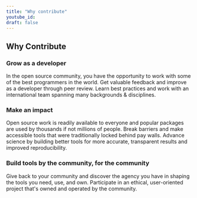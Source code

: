 ```yaml
---
title: "Why contribute"
youtube_id:
draft: false
---
```


## Why Contribute

### Grow as a developer

In the open source community, you have the opportunity to work with some of the best programmers in the world.
Get valuable feedback and improve as a developer through peer review.
Learn best practices and work with an international team spanning many backgrounds & disciplines.

### Make an impact

Open source work is readily available to everyone and popular packages are used by thousands if not millions of people.
Break barriers and make accessible tools that were traditionally locked behind pay walls.
Advance science by building better tools for more accurate, transparent results and improved reproducibility.

### Build tools by the community, for the community

Give back to your community and discover the agency you have in shaping the tools you need, use, and own.
Participate in an ethical, user-oriented project that's owned and operated by the community.
